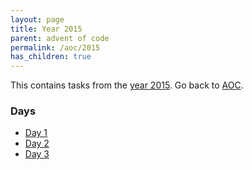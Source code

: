```yaml
---
layout: page
title: Year 2015
parent: advent of code
permalink: /aoc/2015
has_children: true
---
```


This contains tasks from the [year 2015](https://adventofcode.com/2015). Go back to [AOC](/aoc/).

### Days

- [Day 1](/aoc/2015/1/)
- [Day 2](/aoc/2015/2/)
- [Day 3](/aoc/2015/3/)
